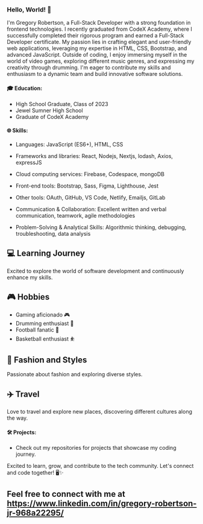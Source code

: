 ### Hello, World! 👋

I'm Gregory Robertson, a Full-Stack Developer with a strong foundation in frontend technologies. I recently graduated from CodeX Academy, where I successfully completed their rigorous program and earned a Full-Stack Developer certificate. My passion lies in crafting elegant and user-friendly web applications, leveraging my expertise in HTML, CSS, Bootstrap, and advanced JavaScript.
Outside of coding, I enjoy immersing myself in the world of video games, exploring different music genres, and expressing my creativity through drumming. I'm eager to contribute my skills and enthusiasm to a dynamic team and build innovative software solutions.

#### 🎓 Education:
- High School Graduate, Class of 2023
- Jewel Sumner High School
- Graduate of CodeX Academy

#### 🌐 Skills:
- Languages: JavaScript (ES6+), HTML, CSS

- Frameworks and libraries: React, Nodejs, Nextjs, lodash, Axios, expressJS

- Cloud computing services: Firebase, Codespace, mongoDB

- Front-end tools: Bootstrap, Sass, Figma, Lighthouse, Jest

- Other tools: OAuth, GitHub, VS Code, Netlify, Emailjs, GitLab

- Communication & Collaboration: Excellent written and verbal communication, teamwork, agile methodologies

- Problem-Solving & Analytical Skills: Algorithmic thinking, debugging, troubleshooting, data analysis
  
## 💻 Learning Journey
Excited to explore the world of software development and continuously enhance my skills.

## 🎮 Hobbies
- Gaming aficionado 🎮
- Drumming enthusiast 🥁
- Football fanatic 🏈
- Basketball enthusiast ⛹️

## 👔 Fashion and Styles
Passionate about fashion and exploring diverse styles.

## ✈️ Travel
Love to travel and explore new places, discovering different cultures along the way.

#### 🛠️ Projects:
- Check out my repositories for projects that showcase my coding journey.

Excited to learn, grow, and contribute to the tech community. Let's connect and code together! 🖥️✨

## Feel free to connect with me at https://www.linkedin.com/in/gregory-robertson-jr-968a22295/
